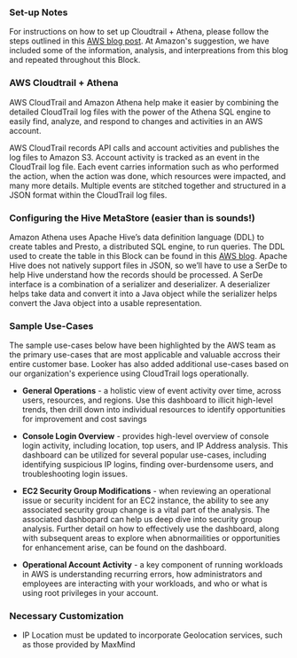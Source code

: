 ### Set-up Notes

For instructions on how to set up Cloudtrail + Athena, please follow the steps outlined in this [AWS blog post](https://aws.amazon.com/blogs/big-data/aws-cloudtrail-and-amazon-athena-dive-deep-to-analyze-security-compliance-and-operational-activity/). At Amazon's suggestion, we have included some of the information, analysis, and interpreations from this blog and repeated throughout this Block.

### AWS Cloudtrail + Athena

AWS CloudTrail and Amazon Athena help make it easier by combining the detailed CloudTrail log files with the power of the Athena SQL engine to easily find, analyze, and respond to changes and activities in an AWS account.

AWS CloudTrail records API calls and account activities and publishes the log files to Amazon S3. Account activity is tracked as an event in the CloudTrail log file. Each event carries information such as who performed the action, when the action was done, which resources were impacted, and many more details. Multiple events are stitched together and structured in a JSON format within the CloudTrail log files.

### Configuring the Hive MetaStore (easier than is sounds!)

Amazon Athena uses Apache Hive’s data definition language (DDL) to create tables and Presto, a distributed SQL engine, to run queries. The DDL used to create the table in this Block can be found in this [AWS blog](https://aws.amazon.com/blogs/big-data/aws-cloudtrail-and-amazon-athena-dive-deep-to-analyze-security-compliance-and-operational-activity/). Apache Hive does not natively support files in JSON, so we’ll have to use a SerDe to help Hive understand how the records should be processed. A SerDe interface is a combination of a serializer and deserializer. A deserializer helps take data and convert it into a Java object while the serializer helps convert the Java object into a usable representation.




### Sample Use-Cases

The sample use-cases below have been highlighted by the AWS team as the primary use-cases that are most applicable and valuable accross their entire customer base. Looker has also added additional use-cases based on our organization's experience using CloudTrail logs operationally.

* **General Operations** - a holistic view of event activity over time, across users, resources, and regions. Use this dashboard to illicit high-level trends, then drill down into individual resources to identify opportunities for improvement and cost savings

* **Console Login Overview** - provides high-level overview of console login activity, including location, top users, and IP Address analysis. This dashboard can be utilized for several popular use-cases, including identifying suspicious IP logins, finding over-burdensome users, and troubleshooting login issues.

* **EC2 Security Group Modifications** - when reviewing an operational issue or security incident for an EC2 instance, the ability to see any associated security group change is a vital part of the analysis. The associated dashbopard can help us deep dive into security group analysis. Further detail on how to effectively use the dashboard, along with subsequent areas to explore when abnormailities or opportunities for enhancement arise, can be found on the dashboard.

* **Operational Account Activity** - a key component of running workloads in AWS is understanding recurring errors, how administrators and employees are interacting with your workloads, and who or what is using root privileges in your account.



### Necessary Customization
* IP Location must be updated to incorporate Geolocation services, such as those provided by MaxMind
